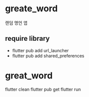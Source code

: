 # greate_word
랜덤 명언 앱

## require library
- flutter pub add url_launcher      
- flutter pub add shared_preferences

# great_word
flutter clean
flutter pub get
flutter run
